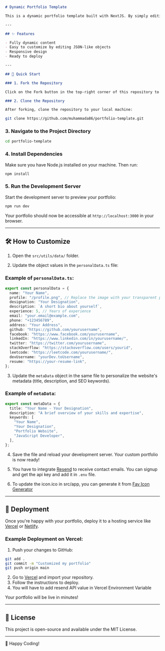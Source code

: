 ```markdown
# Dynamic Portfolio Template

This is a dynamic portfolio template built with NextJS. By simply editing the object values in the `src/utils/data/` folder, you can quickly create and customize a portfolio tailored to your needs without any complex configurations. Everything is dynamic and easy to update!

---

## ✨ Features

- Fully dynamic content
- Easy to customize by editing JSON-like objects
- Responsive design
- Ready to deploy

---

## 🚀 Quick Start

### 1. Fork the Repository

Click on the Fork button in the top-right corner of this repository to create your own copy.

### 2. Clone the Repository

After forking, clone the repository to your local machine:
```

```bash
git clone https://github.com/muhammada86/portfolio-template.git
```

### 3. Navigate to the Project Directory

```bash
cd portfolio-template
```

### 4. Install Dependencies

Make sure you have Node.js installed on your machine. Then run:

```bash
npm install
```

### 5. Run the Development Server

Start the development server to preview your portfolio:

```bash
npm run dev
```

Your portfolio should now be accessible at `http://localhost:3000` in your browser.

---

## 🛠️ How to Customize

1. Open the `src/utils/data/` folder.

2. Update the object values in the `personalData.ts` file:

### Example of `personalData.ts`:

```typescript
export const personalData = {
  name: "Your Name",
  profile: "/profile.png", // Replace the image with your transparent public/profile.png
  designation: "Your Designation",
  description: `A short bio about yourself`,
  experience: 5, // Years of experience
  email: "your.email@example.com",
  phone: "+123456789",
  address: "Your Address",
  github: "https://github.com/yourusername",
  facebook: "https://www.facebook.com/yourusername",
  linkedIn: "https://www.linkedin.com/in/yourusername/",
  twitter: "https://twitter.com/yourusername",
  stackOverflow: "https://stackoverflow.com/users/yourid",
  leetcode: "https://leetcode.com/yourusername/",
  devUsername: "yourDev.toUsername",
  resume: "https://your-resume-link",
};
```

3. Update the `metaData` object in the same file to personalize the website's metadata (title, description, and SEO keywords).

### Example of `metaData`:

```typescript
export const metaData = {
  title: "Your Name - Your Designation",
  description: "A brief overview of your skills and expertise",
  keywords: [
    "Your Name",
    "Your Designation",
    "Portfolio Website",
    "JavaScript Developer",
  ],
};
```

4. Save the file and reload your development server. Your custom portfolio is now ready!

5. You have to integrate [Resend](https://resend.com/) to receive contact emails. You can signup and get the api key and add it in `.env` file.
6. To update the icon.ico in src/app, you can generate it from [Fav Icon Generator](https://favicon.io/favicon-converter/)

---

## 🌟 Deployment

Once you're happy with your portfolio, deploy it to a hosting service like [Vercel](https://vercel.com/) or [Netlify](https://www.netlify.com/).

### Example Deployment on Vercel:

1. Push your changes to GitHub:

```bash
git add .
git commit -m "Customized my portfolio"
git push origin main
```

2. Go to [Vercel](https://vercel.com/) and import your repository.
3. Follow the instructions to deploy.
4. You will have to add resend API value in Vercel Environment Variable

Your portfolio will be live in minutes!

---

## 📄 License

This project is open-source and available under the MIT License.

---

🎉 Happy Coding!
